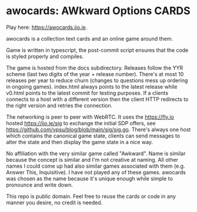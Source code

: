 # awocards: AWkward Options CARDS

Play here: https://awocards.iio.ie.

awocards is a collection text cards and an online game around them.

Game is written in typescript, the post-commit script ensures that the code is styled properly and compiles.

The game is hosted from the docs subdirectory.
Releases follow the YYR scheme (last two digits of the year + release number).
There's at most 10 releases per year to reduce churn (changes to questions mess up ordering in ongoing games).
index.html always points to the latest release while v0.html points to the latest commit for testing purposes.
If a clients connects to a host with a different version then the client HTTP redirects to the right version and retries the connection.

The networking is peer to peer with WebRTC.
It uses the https://fly.io hosted https://iio.ie/sig to exchange the initial SDP offers, see https://github.com/ypsu/blog/blob/main/sig/sig.go.
There's always one host which contains the canonical game state, clients can send messages to alter the state and then display the game state in a nice way.

No affiliation with the very similar game called "Awkward".
Name is similar because the concept is similar and I'm not creative at naming.
All other names I could come up had also similar games associated with them (e.g. Answer This, Inquisitive).
I have not played any of these games.
awocards was chosen as the name because it's unique enough while simple to pronounce and write down.

This repo is public domain.
Feel free to reuse the cards or code in any manner you desire, no credit is needed.
